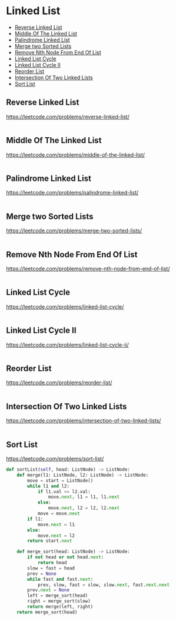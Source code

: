 # Linked List

+ [Reverse Linked List](#reverse-linked-list)
+ [Middle Of The Linked List](#middle-of-the-linked-list)
+ [Palindrome Linked List](#palindrome-linked-list)
+ [Merge two Sorted Lists](#merge-two-sorted-lists)
+ [Remove Nth Node From End Of List](#remove-nth-node-from-end-of-list)
+ [Linked List Cycle](#linked-list-cycle)
+ [Linked List Cycle II](#linked-list-cycle-ii)
+ [Reorder List](#reorder-list)
+ [Intersection Of Two Linked Lists](#intersection-of-two-linked-lists)
+ [Sort List](#sort-list)

## Reverse Linked List

https://leetcode.com/problems/reverse-linked-list/

```python

```

## Middle Of The Linked List

https://leetcode.com/problems/middle-of-the-linked-list/

```python

```

## Palindrome Linked List

https://leetcode.com/problems/palindrome-linked-list/

```python

```

## Merge two Sorted Lists

https://leetcode.com/problems/merge-two-sorted-lists/

```python

```

## Remove Nth Node From End Of List

https://leetcode.com/problems/remove-nth-node-from-end-of-list/

```python

```

## Linked List Cycle

https://leetcode.com/problems/linked-list-cycle/

```python

```

## Linked List Cycle II

https://leetcode.com/problems/linked-list-cycle-ii/

```python

```

## Reorder List

https://leetcode.com/problems/reorder-list/

```python

```

## Intersection Of Two Linked Lists

https://leetcode.com/problems/intersection-of-two-linked-lists/

```python

```

## Sort List

https://leetcode.com/problems/sort-list/

```python
def sortList(self, head: ListNode) -> ListNode:
    def merge(l1: ListNode, l2: ListNode) -> ListNode:
        move = start = ListNode()
        while l1 and l2:
            if l1.val <= l2.val:
                move.next, l1 = l1, l1.next
            else:
                move.next, l2 = l2, l2.next
            move = move.next
        if l1:
            move.next = l1
        else:
            move.next = l2
        return start.next

    def merge_sort(head: ListNode) -> ListNode:
        if not head or not head.next:
            return head
        slow = fast = head
        prev = None
        while fast and fast.next:
            prev, slow, fast = slow, slow.next, fast.next.next
        prev.next = None
        left = merge_sort(head)
        right = merge_sort(slow)
        return merge(left, right)
    return merge_sort(head)

```
